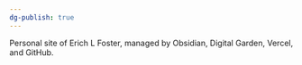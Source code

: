 ```yaml
---
dg-publish: true
---
```


Personal site of Erich L Foster, managed by Obsidian, Digital Garden, Vercel, and GitHub.
